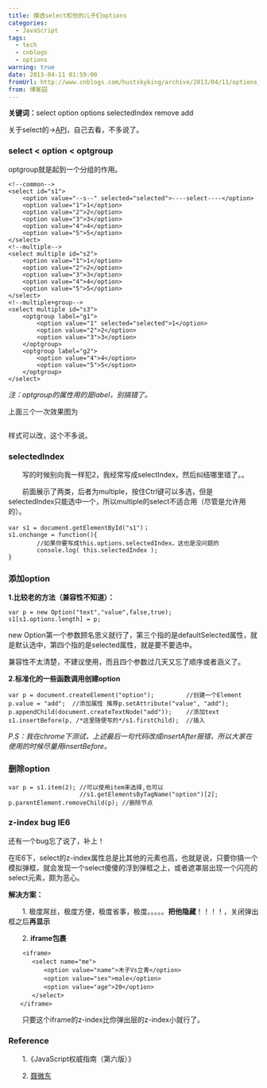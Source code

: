 ```yaml
---
title: 摸透select和他的儿子们options
categories:
  - JavaScript
tags:
  - tech
  - cnblogs
  - options
warning: true
date: 2013-04-11 01:59:00
fromUrl: http://www.cnblogs.com/hustskyking/archive/2013/04/11/options_add_and_remove.html
from: 博客园
---
```



<p><strong>关键词：</strong>select option options selectedIndex remove add</p>
<p>关于select的→<a href="http://www.w3.org/2003/01/dom2-javadoc/org/w3c/dom/html2/HTMLSelectElement.html" target="_blank">API</a>，自己去看，不多说了。</p>


<h3>select < option < optgroup</h3>
<p>optgroup就是起到一个分组的作用。</p>

```
<!--common-->
<select id="s1">
    <option value="--s--" selected="selected">----select----</option>
    <option value="1">1</option>
    <option value="2">2</option>
    <option value="3">3</option>
    <option value="4">4</option>
    <option value="5">5</option>
</select>
<!--multiple-->
<select multiple id="s2">
    <option value="1">1</option>
    <option value="2">2</option>
    <option value="3">3</option>
    <option value="4">4</option>
    <option value="5">5</option>
</select>
<!--multiple+group-->
<select multiple id="s3">
    <optgroup label="g1">
        <option value="1" selected="selected">1</option>
        <option value="2">2</option>
        <option value="3">3</option>
    </optgroup>
    <optgroup label="g2">
        <option value="4">4</option>
        <option value="5">5</option>
    </optgroup>
</select>

```

<p><em>注：optgroup的属性用的是label，别搞错了。</em></p>
<p>上面三个一次效果图为</p>
<p><img src="https://images.cnitblog.com/blog/387325/201304/11133800-b58b53b315564d8489ebd6795a915864.png" alt=""></p>
<p>样式可以改，这个不多说。</p>


<h3>selectedIndex</h3>
<p>　　写的时候别向我一样犯2，我经常写成selectIndex，然后纠结哪里错了。。</p>
<p>　　前面展示了两类，后者为multiple，按住Ctrl键可以多选，但是selectedIndex只能选中一个，所以multiple的select不适合用（尽管是允许用的）。</p>

```
var s1 = document.getElementById("s1")；
s1.onchange = function(){
        //如果你要写成this.options.selectedIndex，这也是没问题的  
        console.log( this.selectedIndex );
}

```



<h3>添加option</h3>
<p><strong>1.比较老的方法（兼容性不知道）：</strong></p>

```
var p = new Option("text","value",false,true);
s1[s1.options.length] = p;

```

<p>new Option第一个参数顾名思义就行了，第三个指的是defaultSelected属性，就是默认选中，第四个指的是selected属性，就是要不要选中。</p>
<p>兼容性不太清楚，不建议使用，而且四个参数过几天又忘了顺序或者涵义了。</p>
<p><strong>2.标准化的一些函数调用创建option</strong></p>

```
var p = document.createElement("option");         //创建一个Element
p.value = "add";  //添加属性 推荐p.setAttribute("value", "add");
p.appendChild(document.createTextNode("add"));    //添加text
s1.insertBefore(p, /*这里随便写的*/s1.firstChild);  //插入

```

<p><em>P.S：我在chrome下测试，上述最后一句代码改成insertAfter报错，所以大家在使用的时候尽量用insertBefore。</em></p>


<h3>删除option</h3>

```
var p = s1.item(2); //可以使用item来选择,也可以
                    //s1.getElementsByTagName("option")[2];
p.parentElement.removeChild(p); //删除节点

```



<h3>z-index bug IE6</h3>
<p>还有一个bug忘了说了，补上！</p>
<p>在IE6下，select的z-index属性总是比其他的元素也高，也就是说，只要你搞一个模拟弹框，就会发现一个select傻傻的浮到弹框之上，或者遮罩层出现一个闪亮的select元素，颇为恶心。</p>
<p><strong>解决方案：</strong></p>
<p>　　1. 极度屌丝，极度方便，极度省事，极度。。。。。<strong>把他隐藏</strong>！！！！，关闭弹出框之后<strong>再显示</strong></p>
<p>　　2. <strong>iframe包裹</strong></p>

```
    <iframe>
　　　　<select name="me">
　　　　　　<option value="name">木子Vs立青</option>
　　　　　　<option value="sex">male</option>
　　　　　　<option value="age">20</option>
　　　　</select>
　　</iframe>

```

<p>　　只要这个iframe的z-index比你弹出层的z-index小就行了。</p>


<h3>Reference</h3>
<p>　　1.《JavaScript权威指南（第六版）》</p>
<p>　　2.&nbsp;<a href="http://www.cnblogs.com/Darren_code/archive/2012/03/05/z-index.html#darren_7" target="_blank">聂微东</a></p>